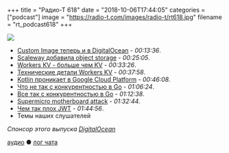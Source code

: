 +++
title = "Радио-Т 618"
date = "2018-10-06T17:44:05"
categories = ["podcast"]
image = "https://radio-t.com/images/radio-t/rt618.jpg"
filename = "rt_podcast618"
+++

![](https://radio-t.com/images/radio-t/rt618.jpg)

- [Custom Image теперь и в DigitalOcean](https://blog.digitalocean.com/custom-images/) - *00:13:36*.
- [Scaleway добавила object storage](https://techcrunch.com/2018/10/05/scaleway-adds-object-storage/) - *00:25:05*.
- [Workers KV - больше чем KV](https://blog.cloudflare.com/introducing-workers-kv/) - *00:33:26*.
- [Технические детали Workers KV](https://blog.cloudflare.com/building-with-workers-kv/) - *00:37:58*.
- [Kotlin проникает в Google Cloud Platform](https://www.androidcentral.com/android-developers-love-kotlin) - *00:46:08*.
- [Что не так с конкурентностью в Go](https://vorpus.org/blog/notes-on-structured-concurrency-or-go-statement-considered-harmful/) - *01:06:24*.
- [Все так с конкурентностью в Go](https://eli.thegreenplace.net/2018/go-hits-the-concurrency-nail-right-on-the-head/) - *01:12:38*.
- [Supermicro motherboard attack](https://www.lightbluetouchpaper.org/2018/10/05/making-sense-of-the-supermicro-motherboard-attack/) - *01:32:44*.
- [Чем так плох JWT](https://developer.okta.com/blog/2017/08/17/why-jwts-suck-as-session-tokens) - *01:44:56*.
- Темы наших слушателей

*Спонсор этого выпуска [DigitalOcean](https://www.digitalocean.com)*


[аудио](http://cdn.radio-t.com/rt_podcast618.mp3) ● [лог чата](http://chat.radio-t.com/logs/radio-t-618.html)
<audio src="http://cdn.radio-t.com/rt_podcast618.mp3" preload="none"></audio>

